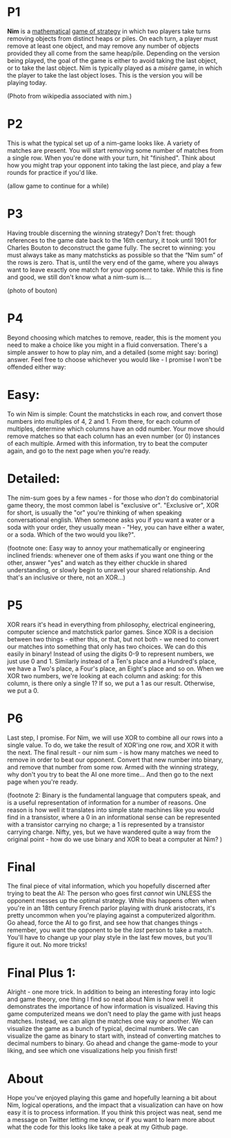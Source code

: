 # P1 

**Nim** is a [mathematical](https://en.wikipedia.org/wiki/Mathematical_game) [game of strategy](https://en.wikipedia.org/wiki/Game_of_strategy) in which two players take turns removing objects from distinct heaps or piles. On each turn, a player must remove at least one object, and may remove any number of objects provided they all come from the same heap/pile. Depending on the version being played, the goal of the game is either to avoid taking the last object, or to take the last object. Nim is typically played as a *misère* game, in which the player to take the last object loses. This is the version you will be playing today.

(Photo from wikipedia associated with nim.)

# P2 

This is what the typical set up of a nim-game looks like. A variety of matches are present. You will start removing some number of matches from a single row. When you're done with your turn, hit "finished". Think about how you might trap your opponent into taking the last piece, and play a few rounds for practice if you'd like. 

(allow game to continue for a while)

# P3 

Having trouble discerning the winning strategy? Don't fret: though references to the game date back to the 16th century, it took until 1901 for Charles Bouton to deconstruct the game fully. The secret to winning: you must always take as many matchsticks as possible so that the “Nim sum” of the rows is zero. That is, until the very end of the game, where you always want to leave exactly one match for your opponent to take. While this is fine and good, we still don't know what a nim-sum is.... 

(photo of bouton)

# P4 

Beyond choosing which matches to remove, reader, this is the moment you need to make a choice like you might in a fluid conversation. There's a simple answer to how to play nim, and a detailed (some might say: boring) answer. Feel free to choose whichever you would like - I promise I won't be offended either way: 

# Easy: 

To win Nim is simple: Count the matchsticks in each row, and convert those numbers into multiples of 4, 2 and 1. From there, for each column of multiples, determine which columns have an odd number. Your move should remove matches so that each column has an even number (or 0) instances of each multiple. Armed with this information, try to beat the computer again, and go to the next page when you're ready.

# Detailed: 

The nim-sum goes by a few names - for those who *don't* do combinatorial game theory, the most common label is "exclusive or". "Exclusive or", XOR for short, is usually the "or" you're thinking of when speaking conversational english. When someone asks you if you want a water or a soda with your order, they usually mean - "Hey, you can have either a water, or a soda. Which of the two would you like?".   

(footnote one: Easy way to annoy your mathematically or engineering inclined friends: whenever one of them asks if you want one thing or the other, answer "yes" and watch as they either chuckle in shared understanding, or slowly begin to unravel your shared relationship. And that's an inclusive or there, not an XOR...) 

# P5 

XOR rears it's head in everything from philosophy, electrical engineering, computer science and matchstick parlor games. Since XOR is a decision between two things - either this, or that, but not both - we need to convert our matches into something that only has two choices. We can do this easily in binary! Instead of using the digits 0-9 to represent numbers, we just use 0 and 1. Similarly instead of a Ten's place and a Hundred's place, we have a Two's place, a Four's place, an Eight's place and so on. When we XOR two numbers, we're looking at each column and asking: for this column, is there only a single 1? If so, we put a 1 as our result. Otherwise, we put a 0. 

# P6   

Last step, I promise. For Nim, we will use XOR to combine all our rows into a single value. To do, we take the result of XOR'ing one row, and XOR it with the next. The final result - our nim sum - is how many matches we need to remove in order to beat our opponent. Convert that new number into binary, and remove that number from some row. Armed with the winning strategy, why don't you try to beat the AI one more time... And then go to the next page when you're ready.

(footnote 2: Binary is the fundamental language that computers speak, and is a useful representation of information for a number of reasons. One reason is how well it translates into simple state machines like you would find in a transistor, where a 0 in an informational sense can be represented with a transistor carrying no charge; a 1 is represented by a transistor carrying charge. Nifty, yes, but we have wandered quite a way from the original point - how do we use binary and XOR to beat a computer at Nim? )

# Final 

The final piece of vital information, which you hopefully discerned after trying to beat the AI: The person who goes first *cannot* win UNLESS the opponent messes up the optimal strategy. While this happens often when you're in an 18th century French parlor playing with drunk aristocrats, it's pretty uncommon when you're playing against a computerized algorithm. Go ahead, force the AI to go first, and see how that changes things - remember, you want the opponent to be the *last* person to take a match. You'll have to change up your play style in the last few moves, but you'll figure it out. No more tricks! 



# Final Plus 1: 

Alright - one more trick. In addition to being an interesting foray into logic and game theory, one thing I find so neat about Nim is how well it demonstrates the importance of how information is visualized. Having this game computerized means we don't need to play the game with just heaps matches. Instead, we can align the matches one way or another. We can visualize the game as a bunch of typical, decimal numbers. We can visualize the game as binary to start with, instead of converting matches to decimal numbers to binary. Go ahead and change the game-mode to your liking, and see which one visualizations help you finish first! 

# About 

Hope you've enjoyed playing this game and hopefully learning a bit about Nim, logical operations, and the impact that a visualization can have on how easy it is to process information. If you think this project was neat, send me a message on Twitter letting me know, or if you want to learn more about what the code for this looks like take a peak at my Github page. 
